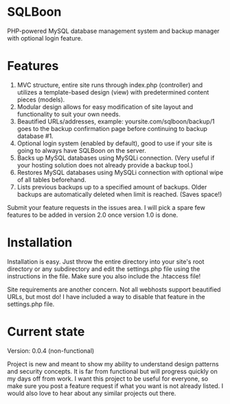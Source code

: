 SQLBoon
=======

PHP-powered MySQL database management system and backup manager with optional login feature.

Features
=======

1. MVC structure, entire site runs through index.php (controller) and utilizes a template-based design (view) with predetermined content pieces (models).
2. Modular design allows for easy modification of site layout and functionality to suit your own needs.
3. Beautified URLs/addresses, example: yoursite.com/sqlboon/backup/1 goes to the backup confirmation page before continuing to backup database #1.
4. Optional login system (enabled by default), good to use if your site is going to always have SQLBoon on the server.
5. Backs up MySQL databases using MySQLi connection. (Very useful if your hosting solution does not already provide a backup tool.)
6. Restores MySQL databases using MySQLi connection with optional wipe of all tables beforehand.
7. Lists previous backups up to a specified amount of backups.  Older backups are automatically deleted when limit is reached. (Saves space!)

Submit your feature requests in the issues area.  I will pick a spare few features to be added in version 2.0 once version 1.0 is done.

Installation
=======

Installation is easy.  Just throw the entire directory into your site's root directory or any subdirectory and edit the settings.php file using the instructions in the file.  Make sure you also include the .htaccess file!

Site requirements are another concern.  Not all webhosts support beautified URLs, but most do!  I have included a way to disable that feature in the settings.php file.

Current state
=======
Version: 0.0.4 (non-functional)

Project is new and meant to show my ability to understand design patterns and security concepts.  It is far from functional but will progress quickly on my days off from work.  I want this project to be useful for everyone, so make sure you post a feature request if what you want is not already listed.  I would also love to hear about any similar projects out there.